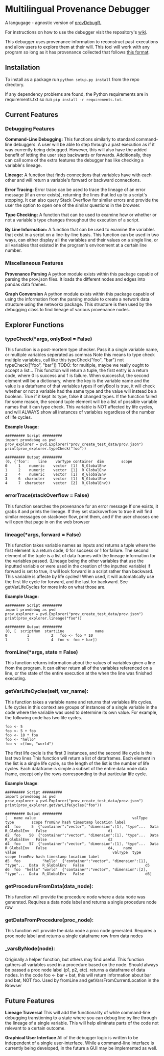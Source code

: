 # Multilingual Provenance Debugger

A langugage - agnostic version of [provDebugR.](https://github.com/ProvTools/provDebugR/wiki)

For instructions on how to use the debugger visit the repository's [wiki](https://github.com/jwons/MultilingualProvenanceDebugger/wiki).

This debugger uses provenance information to reconstruct past-executions and allow users to explore them at their will. This tool will work with any program so long as it has provenance collected that follows [this format](https://github.com/End-to-end-provenance/ExtendedProvJson).

## Installation
To install as a package run `python setup.py install` from the repo directory. 

If any dependency problems are found, the 
Python requirements are in requirements.txt so run `pip install -r requirements.txt`. 

## Current Features

### Debugging Features

**Command-Line Debugging:**
This functions similarly to standard command-line debuggers. A user will be able to step through a past execution as if it was currently being debugged. However, this will also have the added benefit of letting the user step backwards or forwards. Additionally, they can call some of the extra features the debugger has like checking a variable's lineage. 

**Lineage:**
A function that finds connections that variables have with each other and will return a variable's forward or backward connections.

**Error Tracing:** 
Error trace can be used to trace the lineage of an error message (if an error exists), returning the lines that led up to a script's stopping. It can also query Stack Overflow for similar errors and provide the user the option to open one of the similar questions in the browser.

**Type Checking:**
A function that can be used to examine how or whether or not a variable's type changes throughout the execution of a script.

**By Line Information:**
A function that can be used to examine the variables that exist in a script on a line-by-line basis. This function can be used in two ways, can either display all the variables and their values on a single line, or all variables that existed in the program's environment at a certain line number.

### Miscellaneous Features

**Provenance Parsing**
A python module exists within this package capable of parsing the prov.json files. It loads the different nodes and edges into pandas data frames. 

**Graph Conversion**
A python module exists within this package capable of using the information from the parsing module to create a network data structure using the networkx package. This structure is then used by the debugging class to find lineage of various provenance nodes.

## Explorer Functions

### typeCheck(*args, onlyBool = False)

This function is a post-mortem type checker. Pass it a single variable name, or multiple variables seperated as commas 
Note this means to type check multiple variables, call like this typeCheck("foo", "bar") not typeCheck(["foo", "bar"])
TODO: for multiple, maybe we really ought to accept a list...
This function will return a tuple, the first entry is a return code, where 0 is success and 1 is failure. When successful, 
the second element will be a dictionary, where the key is the variable name and the value is a dataframe of that variables types
if onlyBool is true, it will check whether or not a variable had the same type and the value will instead be a boolean. True if it kept
its type, false it changed types. If the function failed for some reason, the second tuple element will be a list of possible variable 
names that it can type check. This variable is NOT affected by life cycles, and will ALWAYS show all instances of variables regardless of
the number of life cycles. 

__Example Usage:__
```{Python}
######### Script #########
import provdebug as pvd
prov_explorer = pvd.Explorer("prov_create_test_data/prov.json")
print(prov_explorer.typeCheck("foo"))

######### Output #########
(0, {'foo':    line    varType container  dim        scope
0     1    numeric    vector  [1]  R_GlobalEnv
1     2    numeric    vector  [1]  R_GlobalEnv
2     4    numeric    vector  [1]  R_GlobalEnv
3     6  character    vector  [1]  R_GlobalEnv
4     7  character    vector  [2]  R_GlobalEnv})
```


### errorTrace(stackOverflow = False)

This function searches the provenance for an error message
If one exists, it grabs it and prints the lineage.
If they set stackoverflow to true it will find similar messages on 
stackover flow, print them, and if the user chooses one 
will open that page in on the web browser

### lineage(*args, forward = False)

This function takes variable names as inputs and returns a tuple where the first element is a return code, 0 for success or 1 for failure. The second element of the tuple is 
a list of data frames with the lineage information for the
variables passed. (Lineage being the other variables that
use the inputted variable or were used in the creation of the
inputted variable) If forward is set to true, it will look forward in a script rather than backward. This variable is affecte by life cycles!! When used, it will automatically use the first life cycle for forward, and the last for backward. See getVarLifeCycles for more info on what those are.

__Example Usage:__
```{Python}
######### Script #########
import provdebug as pvd
prov_explorer = pvd.Explorer("prov_create_test_data/prov.json")
print(prov_explorer.lineage("foo"))

######### Output #########
(0, [  scriptNum  startLine              name
0         1          2   foo <- foo * 10
1         1          4  foo <- foo + bar])
```

### fromLine(*args, state = False)

This function returns information about the values of variables
given a line from the program. It can either return all of the
variables referenced on a line, or the state of the entire execution
at the when the line was finished executing.
 
 ### getVarLifeCycles(self, var_name):    
 
This function takes a variable name and returns that variables life cycles. 
Life cycles in this context are groups of instances of a single variable in 
the code where the variable was used to determine its own value. 
For example, the following code has two life cycles. 
```{R}
foo <- 5
foo <- 5 + foo
foo <- 10 * foo
foo <- "hello"
foo <- c(foo, "world")
``` 
The first life cycle is the first 3 instances, and the second life cycle is the last two lines
This function will return a list of dataframes. Each element in the list is a single life cycle, 
so the length of the list is the number of life cycles. Each dataframe is simple a subset of the 
entire data node data frame, except only the rows corresponding to that particular life cycle.

__Example Usage__:
```{Python}
######### Script #########
import provdebug as pvd
prov_explorer = pvd.Explorer("prov_create_test_data/prov.json")
print(prov_explorer.getVarLifeCycles("foo"))

######### Output #########
[   name value                                            valType  type        scope fromEnv hash timestamp location label
d1  foo     5  {"container":"vector", "dimension":[1], "type"...  Data  R_GlobalEnv   False                            d1
d2  foo    50  {"container":"vector", "dimension":[1], "type"...  Data  R_GlobalEnv   False                            d2
d4  foo    57  {"container":"vector", "dimension":[1], "type"...  Data  R_GlobalEnv   False                            d4,    name            value                                            valType  type        scope fromEnv hash timestamp location label
d5  foo          "hello"  {"container":"vector", "dimension":[1], "type"...  Data  R_GlobalEnv   False                            d5
d6  foo  "hello" "world"  {"container":"vector", "dimension":[2], "type"...  Data  R_GlobalEnv   False                            d6]
```
 
 ### getProcedureFromData(data_node):
 
 This function will provide the procedure node where a data node was generated. 
 Requires a data node label and returns a single procedure node row
    
 ### getDataFromProcedure(proc_node):
 
 This function will provide the data node a proc node generated. 
 Requires a proc node label and returns a single dataframe row from data nodes
 
 
    
### \_varsByNode(node):

Originally a helper function, but others may find useful.
This function gathers all variables used in a procedure 
based on the node. Should always be passed a proc node label (p1, p2, etc).
returns a dataframe of data nodes.
In the code foo <- bar + bat, this will return information about bar and bat, NOT foo.
Used by fromLine and getVarsFromCurrentLocation in the Browser
    
    
## Future Features

**Lineage Traversal** 
This will add the functionality of while command-line debugging transtioning to a state where you can debug line by line through the lineage of a single variable. This will help eliminate parts of the code not relevant to a certain outcome. 

**Graphical User Interface**
All of the debugger logic is written to be independent of a single user-interface. While a command-line interface is currently being developed, in the future a GUI may be implemented as well. 
